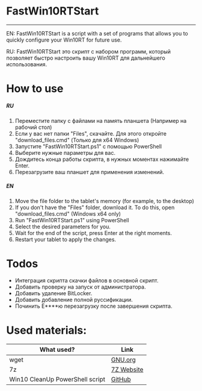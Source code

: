 # FastWin10RTStart
****
EN: FastWin10RTStart is a script with a set of programs that allows you to quickly configure your Win10RT for future use.

RU: FastWin10RTStart это скрипт с набором программ, который позволяет быстро настроить вашу Win10RT для дальнейшего использования.

# How to use
##### RU
1) Переместите папку с файлами на память планшета (Например на рабочий стол)
2) Если у вас нет папки "Files", скачайте. Для этого откройте "download_files.cmd" (Только для х64 Windows)
3) Запустите "FastWin10RTStart.ps1" с помощью PowerShell
4) Выберите нужные параметры для вас.
5) Дождитесь конца работы скрипта, в нужных моментах нажимайте Enter.
6) Перезагрузите ваш планшет для применения изменений.
##### EN
1) Move the file folder to the tablet's memory (for example, to the desktop)
2) If you don't have the "Files" folder, download it. To do this, open "download_files.cmd" (Windows x64 only)
3) Run "FastWin10RTStart.ps1" using PowerShell
4) Select the desired parameters for you.
5) Wait for the end of the script, press Enter at the right moments.
6) Restart your tablet to apply the changes.

# Todos

 - Интеграция скрипта скачки файлов в основной скрипт.
 - Добавить проверку на запуск от администратора.
 - Добавить удаление BitLocker.
 - Добавить добавление полной руссификации.
 - Починить Ё****ю перезагрузку после завершения скрипта.


# Used materials:
| What used? | Link |
| ------ | ------ |
| wget | [GNU.org][wget] |
| 7z | [7Z Website][7z] |
|Win10 CleanUp PowerShell script| [GitHub][Clean] |


[//]: # (These are reference links used in the body of this note and get stripped out when the markdown processor does its job. There is no need to format nicely because it shouldn't be seen. Thanks SO - http://stackoverflow.com/questions/4823468/store-comments-in-markdown-syntax)
   [wget]: <https://www.gnu.org/software/wget/>
   [7z]: <https://www.7-zip.org/>
   [Clean]: <https://gist.github.com/halkyon/b73fb75e61c37b7ba5f65bb6f3979f00>

